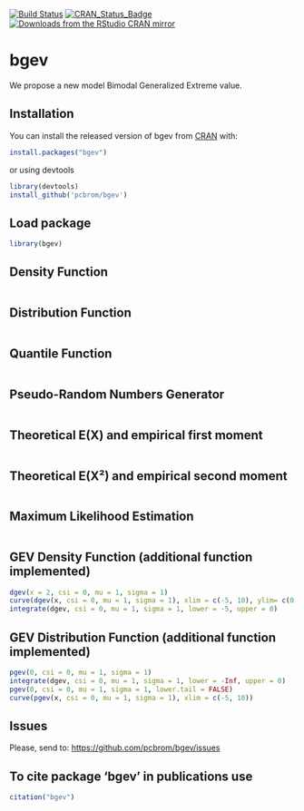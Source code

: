 <!-- # bgev <img src="man/figures/logo.png" align="right" /> -->

<!-- [![Downloads](http://cranlogs.r-pkg.org/badges/bgev?color=brightgreen)](http://www.r-pkg.org/pkg/bgev) -->

<!-- [![Downloads](http://cranlogs.r-pkg.org/badges/mRpostman?color=brightgreen)](http://www.r-pkg.org/pkg/mRpostman) -->

<!-- one space after links to display badges side by side -->

[![Build Status](https://travis-ci.org/pcbrom/bgev.svg?branch=main)](https://travis-ci.org/pcbrom/bgev)
[![CRAN\_Status\_Badge](https://www.r-pkg.org/badges/last-release/bgev)](https://cran.r-project.org/package=bgev)
[![Downloads from the RStudio CRAN mirror](https://cranlogs.r-pkg.org/badges/grand-total/bgev)](https://cran.r-project.org/package=bgev)



# bgev

<!-- badges: start -->
<!-- badges: end -->

We propose a new model Bimodal Generalized Extreme value. 


## Installation

You can install the released version of bgev from [CRAN](https://CRAN.R-project.org) with:

``` r
install.packages("bgev")
```
or using devtools

``` r
library(devtools)
install_github('pcbrom/bgev')
```


## Load package

``` r
library(bgev)
```


## Density Function


``` r

```


## Distribution Function

``` r

```


## Quantile Function

``` r

```


## Pseudo-Random Numbers Generator

``` r

```


## Theoretical E(X) and empirical first moment

``` r

```


## Theoretical E(X²) and empirical second moment

``` r

```

## Maximum Likelihood Estimation

``` r

```


## GEV Density Function (additional function implemented)


``` r
dgev(x = 2, csi = 0, mu = 1, sigma = 1)
curve(dgev(x, csi = 0, mu = 1, sigma = 1), xlim = c(-5, 10), ylim= c(0, .4))
integrate(dgev, csi = 0, mu = 1, sigma = 1, lower = -5, upper = 0)
```


## GEV Distribution Function (additional function implemented)

``` r
pgev(0, csi = 0, mu = 1, sigma = 1)
integrate(dgev, csi = 0, mu = 1, sigma = 1, lower = -Inf, upper = 0)
pgev(0, csi = 0, mu = 1, sigma = 1, lower.tail = FALSE)
curve(pgev(x, csi = 0, mu = 1, sigma = 1), xlim = c(-5, 10))
```


## Issues

Please, send to: https://github.com/pcbrom/bgev/issues


## To cite package ‘bgev’ in publications use

``` r
citation("bgev")
```
